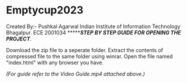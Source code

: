 # Emptycup2023
Created By:- Pushkal Agarwal Indian Institute of Information Technology Bhagalpur. ECE 2001034 
******************STEP BY STEP GUIDE FOR OPENING THE PROJECT*************.

Download the zip file to a seperate folder.
Extract the contents of compressed file to the same folder using winrar.
Open the file named "index.html" with any browser you have.


*(For guide refer to the Video Guide.mp4 attached above.)*
